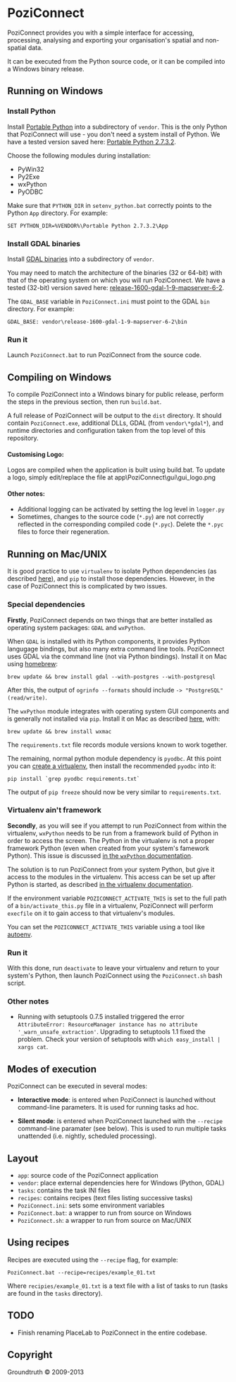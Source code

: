 # PoziConnect

PoziConnect provides you with a simple interface for accessing, processing,
analysing and exporting your organisation's spatial and non-spatial data.

It can be executed from the Python source code, or it can be compiled into
a Windows binary release.


## Running on Windows

### Install Python

Install [Portable Python](http://www.portablepython.com/wiki/Download) into a
subdirectory of `vendor`. This is the only Python that PoziConnect will use -
you don't need a system install of Python. We have a tested version saved here:
[Portable Python 2.7.3.2](https://s3.amazonaws.com/poziconnect/PortablePython_2.7.3.2.exe).

Choose the following modules during installation:

* PyWin32
* Py2Exe
* wxPython
* PyODBC

Make sure that `PYTHON_DIR` in `setenv_python.bat` correctly points to the
Python `App` directory. For example:

    SET PYTHON_DIR=%VENDOR%\Portable Python 2.7.3.2\App

### Install GDAL binaries

Install [GDAL binaries](http://www.gisinternals.com/sdk/) into a subdirectory of
`vendor`.

You may need to match the architecture of the binaries (32 or 64-bit) with that
of the operating system on which you will run PoziConnect. We have a tested
(32-bit) version saved here:
[release-1600-gdal-1-9-mapserver-6-2](https://s3.amazonaws.com/poziconnect/release-1600-gdal-1-9-mapserver-6-2.zip).

The `GDAL_BASE` variable in `PoziConnect.ini` must point to the GDAL `bin`
directory. For example:

    GDAL_BASE: vendor\release-1600-gdal-1-9-mapserver-6-2\bin

### Run it

Launch `PoziConnect.bat` to run PoziConnect from the source code.


## Compiling on Windows

To compile PoziConnect into a Windows binary for public release, perform the
steps in the previous section, then run `build.bat`.

A full release of PoziConnect will be output to the `dist` directory. It should
contain `PoziConnect.exe`, additional DLLs, GDAL (from `vendor\*gdal*`), and
runtime directories and configuration taken from the top level of this repository.

#### Customising Logo:

Logos are compiled when the application is built using build.bat. To update 
a logo, simply edit/replace the file at app\PoziConnect\gui\gui_logo.png

#### Other notes:

* Additional logging can be activated by setting the log level in `logger.py`
* Sometimes, changes to the source code (`*.py`) are not correctly reflected in
  the corresponding compiled code (`*.pyc`). Delete the `*.pyc` files to force their
  regeneration.


## Running on Mac/UNIX

It is good practice to use `virtualenv` to isolate Python dependencies
(as described [here](http://docs.python-guide.org/en/latest/dev/virtualenvs/)),
and `pip` to install those dependencies. However, in the case of PoziConnect
this is complicated by two issues.

### Special dependencies

**Firstly**, PoziConnect depends on two things that are better installed as
operating system packages: `GDAL` and `wxPython`.

When `GDAL` is installed with its Python components, it provides Python
langugage bindings, but also many extra command line tools. PoziConnect
uses GDAL via the command line (not via Python bindings). Install it
on Mac using [homebrew](https://github.com/mxcl/homebrew):

    brew update && brew install gdal --with-postgres --with-postgresql

After this, the output of `ogrinfo --formats` should include
`-> "PostgreSQL" (read/write)`.

The `wxPython` module integrates with operating system GUI components
and is generally not installed via `pip`. Install it on Mac as described
[here](http://stackoverflow.com/questions/9205317/how-do-i-install-wxpython-on-mac-os-x),
with:

    brew update && brew install wxmac

The `requirements.txt` file records module versions known to work together.

The remaining, normal python module dependency is `pyodbc`. At this point you
can [create a virtualenv](http://docs.python-guide.org/en/latest/dev/virtualenvs/),
then install the recommended `pyodbc` into it:

    pip install `grep pyodbc requirements.txt`

The output of `pip freeze` should now be very similar to `requirements.txt`.

### Virtualenv ain't framework

**Secondly**, as you will see if you attempt to run PoziConnect from within the
virtualenv, `wxPython` needs to be run from a framework build of Python in
order to access the screen. The Python in the virtualenv is not a proper
framework Python (even when created from your system's famework Python).
This issue is discussed [in the `wxPython` documentation](http://wiki.wxpython.org/wxPythonVirtualenvOnMac).

The solution is to run PoziConnect from your system Python, but give it access
to the modules in the virtualenv. This access can be set up after Python is
started, as described [in the virtualenv documentation](http://www.virtualenv.org/en/latest/#using-virtualenv-without-bin-python).

If the environment variable `POZICONNECT_ACTIVATE_THIS` is set to the full
path of a `bin/activate_this.py` file in a virtualenv, PoziConnect will perform
`execfile` on it to gain access to that virtualenv's modules.

You can set the `POZICONNECT_ACTIVATE_THIS` variable using a tool like
[autoenv](https://github.com/kennethreitz/autoenv).

### Run it

With this done, run `deactivate` to leave your virtualenv and return to
your system's Python, then launch PoziConnect using the `PoziConnect.sh` bash
script.

### Other notes

* Running with setuptools 0.7.5 installed triggered the error
  `AttributeError: ResourceManager instance has no attribute '_warn_unsafe_extraction'`.
  Upgrading to setuptools 1.1 fixed the problem. Check your version of setuptools
  with `which easy_install | xargs cat`.


## Modes of execution

PoziConnect can be executed in several modes:

* __Interactive mode__:
  is entered when PoziConnect is launched without command-line parameters.
  It is used for running tasks ad hoc.

* __Silent mode__:
  is entered when PoziConnect launched with the `--recipe` command-line
  paramater (see below). This is used to run multiple tasks unattended
  (i.e. nightly, scheduled processing).


## Layout

- `app`: source code of the PoziConnect application
- `vendor`: place external dependencies here for Windows (Python, GDAL)
- `tasks`: contains the task INI files
- `recipes`: contains recipes (text files listing successive tasks)
- `PoziConnect.ini`: sets some environment variables
- `PoziConnect.bat`: a wrapper to run from source on Windows
- `PoziConnect.sh`: a wrapper to run from source on Mac/UNIX


## Using recipes

Recipes are executed using the `--recipe` flag, for example:

    PoziConnect.bat --recipe=recipes/example_01.txt

Where `recipies/example_01.txt` is a text file with a list of tasks to run
(tasks are found in the `tasks` directory).


## TODO

* Finish renaming PlaceLab to PoziConnect in the entire codebase.


## Copyright

Groundtruth &copy; 2009-2013
